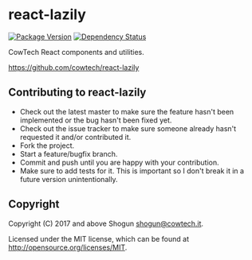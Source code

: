 # react-lazily

[![Package Version](https://badge.fury.io/js/%40cowtech%2Freact-lazily.svg)](https://badge.fury.io/js/%40cowtech%2Freact-lazily)
[![Dependency Status](https://gemnasium.com/badges/github.com/cowtech/react-lazily.svg)](https://gemnasium.com/github.com/cowtech/react-lazily)

CowTech React components and utilities.

https://github.com/cowtech/react-lazily

## Contributing to react-lazily

* Check out the latest master to make sure the feature hasn't been implemented or the bug hasn't been fixed yet.
* Check out the issue tracker to make sure someone already hasn't requested it and/or contributed it.
* Fork the project.
* Start a feature/bugfix branch.
* Commit and push until you are happy with your contribution.
* Make sure to add tests for it. This is important so I don't break it in a future version unintentionally.

## Copyright

Copyright (C) 2017 and above Shogun <shogun@cowtech.it>.

Licensed under the MIT license, which can be found at http://opensource.org/licenses/MIT.
